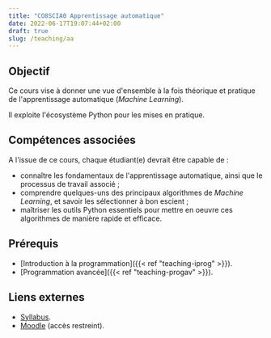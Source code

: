 ```yaml
---
title: "CO8SCIA0 Apprentissage automatique"
date: 2022-06-17T19:07:44+02:00
draft: true
slug: /teaching/aa
---
```


## Objectif

Ce cours vise à donner une vue d'ensemble à la fois théorique et pratique de l'apprentissage automatique (_Machine Learning_).

Il exploite l'écosystème Python pour les mises en pratique.

## Compétences associées

A l'issue de ce cours, chaque étudiant(e) devrait être capable de :

- connaître les fondamentaux de l'apprentissage automatique, ainsi que le processus de travail associé ;
- comprendre quelques-uns des principaux algorithmes de _Machine Learning_, et savoir les sélectionner à bon escient ;
- maîtriser les outils Python essentiels pour mettre en oeuvre ces algorithmes de manière rapide et efficace.

## Prérequis

- [Introduction à la programmation]({{< ref "teaching-iprog" >}}).
- [Programmation avancée]({{< ref "teaching-progav" >}}).

## Liens externes

- [Syllabus]().
- [Moodle]() (accès restreint).
